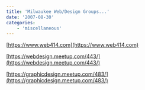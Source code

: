 ```yaml
---
title: 'Milwaukee Web/Design Groups...'
date: '2007-08-30'
categories:
    - 'miscellaneous'
---
```


[https://www.web414.com](https://www.web414.com)

[https://webdesign.meetup.com/443/](https://webdesign.meetup.com/443/)

[https://graphicdesign.meetup.com/483/](https://graphicdesign.meetup.com/483/)
